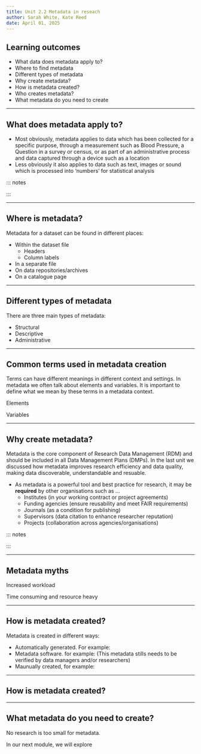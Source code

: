 ```yaml
---
title: Unit 2.2 Metadata in reseach
author: Sarah White, Kate Reed
date: April 01, 2025
---
```


## Learning outcomes

- What data does metadata apply to?
- Where to find metadata 
- Different types of metadata
- Why create metadata?
- How is metadata created?
- Who creates metadata?
- What metadata do you need to create

---


## What does metadata apply to?

- Most obviously, metadata applies to data which has been collected for a specific purpose, through a measurement such as Blood Pressure, a Question in a survey or census, or as part of an administrative process and data captured through a device such as a location
- Less obviously it also applies to data such as text, images or sound which is processed into ‘numbers’ for statistical analysis

::: notes

:::

----

## Where is metadata?

Metadata for a dataset can be found in different places:
- Within the dataset file
  - Headers
  - Column labels 
- In a separate file
- On data repositories/archives
- On a catalogue page

---

## Different types of metadata

There are three main types of metadata:

- Structural
- Descriptive
- Administrative

---

## Common terms used in metadata creation

Terms can have different meanings in different context and settings. 
In metadata we often talk about elements and variables. It is important to define what we mean by these terms in a metadata context.

Elements

Variables

---

## Why create metadata?

Metadata is the core component of Research Data Management (RDM) and should be included in all Data Management Plans (DMPs). 
In the last unit we discussed how metadata improves research efficiency and data quality, making data discoverable, understandable and resuable.

- As metadata is a powerful tool and best practice for research, it may be **required** by other organisations such as ...
  - Institutes (in your working contract or project agreements)
  - Funding agencies (ensure reusability and meet FAIR requirements)
  - Journals (as a condition for publishing)
  - Supervisors (data citation to enhance researcher reputation)
  - Projects (collaboration across agencies/organisations)
 

::: notes


:::

---

## Metadata myths

Increased workload

Time consuming and resource heavy


---

## How is metadata created?

Metadata is created in different ways:

- Automatically generated. For example:
- Metadata software. for example: (This metadata stills needs to be verified by data managers and/or researchers)
- Maunually created, for example:

---

## How is metadata created?

---

## What metadata do you need to create?

No research is too small for metadata.

In our next module, we will explore
